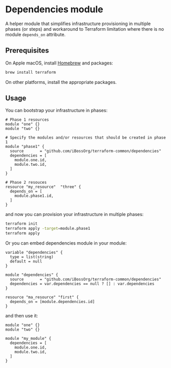 # Dependencies module

A helper module that simplifies infrastructure provisioning in multiple
phases (or steps) and workaround to Terraform limitation where there is no
module `depends_on` attribute.

## Prerequisites

On Apple macOS, install [Homebrew](http://brew.sh/) and packages:
```bash
brew install terraform
```
On other platforms, install the appropriate packages.

## Usage

You can bootstrap your infrastructure in phases:
```hcl
# Phase 1 resources
module "one" {}
module "two" {}

# Specify the modules and/or resources that should be created in phase 1
module "phase1" {
  source       = "github.com/iBossOrg/terraform-common/dependencies"
  dependencies = [
    module.one.id,
    module.two.id,
  ]
}

# Phase 2 resouces
resource "my_resource"  "three" {
  depends_on = [
    module.phase1.id,
  ]
}
```
and now you can provision your infrastructure in multiple phases:
```bash
terraform init
terraform apply -target=module.phase1
terraform apply
```
Or you can embed dependencies module in your module:
```hcl
variable "dependencies" {
  type = list(string)
  default = null
}

module "dependencies" {
  source       = "github.com/iBossOrg/terraform-common/dependencies"
  dependencies = var.dependencies == null ? [] : var.dependencies
}

resource "ma_resource" "first" {
  depends_on = [module.dependencies.id]
}
```
and then use it:
```hcl
module "one" {}
module "two" {}

module "my_module" {
  dependencies = [
    module.one.id,
    module.two.id,
  ]
}
```

<!-- BEGINNING OF PRE-COMMIT-TERRAFORM DOCS HOOK -->
<!-- END OF PRE-COMMIT-TERRAFORM DOCS HOOK -->
